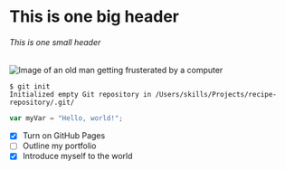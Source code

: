 # This is one big header
###### This is one small header
![Image of an old man getting frusterated by a computer](https://media.gettyimages.com/id/78031465/photo/businessman-yelling-at-computer.jpg?s=612x612&w=gi&k=20&c=QLTMnnKXvPyoCLse3qQyEZuBwbQYHnuHuWs7pBYxxAM=)

```
$ git init
Initialized empty Git repository in /Users/skills/Projects/recipe-repository/.git/
```
``` javascript
var myVar = "Hello, world!";
```
- [X] Turn on GitHub Pages
- [ ] Outline my portfolio
- [X] Introduce myself to the world
